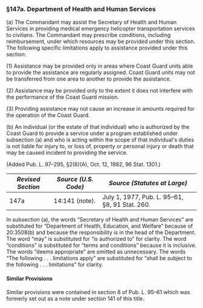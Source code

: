 ### §147a. Department of Health and Human Services ###

(a) The Commandant may assist the Secretary of Health and Human Services in providing medical emergency helicopter transportation services to civilians. The Commandant may prescribe conditions, including reimbursement, under which resources may be provided under this section. The following specific limitations apply to assistance provided under this section:

(1) Assistance may be provided only in areas where Coast Guard units able to provide the assistance are regularly assigned. Coast Guard units may not be transferred from one area to another to provide the assistance.

(2) Assistance may be provided only to the extent it does not interfere with the performance of the Coast Guard mission.

(3) Providing assistance may not cause an increase in amounts required for the operation of the Coast Guard.

(b) An individual (or the estate of that individual) who is authorized by the Coast Guard to provide a service under a program established under subsection (a) and who is acting within the scope of that individual's duties is not liable for injury to, or loss of, property or personal injury or death that may be caused incident to providing the service.

(Added Pub. L. 97–295, §2(6)(A), Oct. 12, 1982, 96 Stat. 1301.)

|*Revised Section*|*Source (U.S. Code)*|         *Source (Statutes at Large)*         |
|-----------------|--------------------|----------------------------------------------|
|      147a       |   14:141 (note).   |July 1, 1977, Pub. L. 95–61, §8, 91 Stat. 260.|

In subsection (a), the words “Secretary of Health and Human Services” are substituted for “Department of Health, Education, and Welfare” because of 20:3508(b) and because the responsibility is in the head of the Department. The word “may” is substituted for “is authorized to” for clarity. The word “conditions” is substituted for “terms and conditions” because it is inclusive. The words “deems appropriate” are omitted as unnecessary. The words “The following . . . limitations apply” are substituted for “shall be subject to the following . . . limitations” for clarity.

#### Similar Provisions ####

Similar provisions were contained in section 8 of Pub. L. 95–61 which was formerly set out as a note under section 141 of this title.